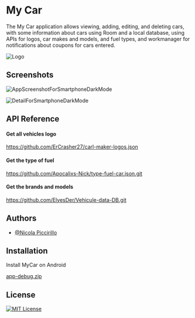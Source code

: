 
# My Car

The My Car application allows viewing, adding, editing, and deleting cars, with some information about cars using Room and a local database, using APIs for logos, car makes and models, and fuel types, and workmanager for notifications about coupons for cars entered.

![Logo](https://github.com/Apocalixs-Nick/NewMyCar/blob/main/app/src/main/res/img/MyCarLogo.JPG)


## Screenshots 
![AppScreenshotForSmartphoneDarkMode](https://github.com/Apocalixs-Nick/NewMyCar/blob/main/app/src/main/res/img/listCarDarkMode.jpg)


![DetailForSmartphoneDarkMode](https://github.com/Apocalixs-Nick/NewMyCar/blob/main/app/src/main/res/img/detailCarDarkMode.jpg)

## API Reference

#### Get all vehicles logo
https://github.com/ErCrasher27/carl-maker-logos.json

#### Get the type of fuel
https://github.com/Apocalixs-Nick/type-fuel-car.json.git

#### Get the brands and models
https://github.com/ElyesDer/Vehicule-data-DB.git

## Authors

- [@Nicola Piccirillo](https://github.com/Apocalixs-Nick)

## Installation

Install MyCar on Android

[app-debug.zip](https://github.com/Apocalixs-Nick/NewMyCar/files/10229461/app-debug.zip)

## License

[![MIT License](https://img.shields.io/badge/License-MIT-green.svg)](https://choosealicense.com/licenses/mit/)
